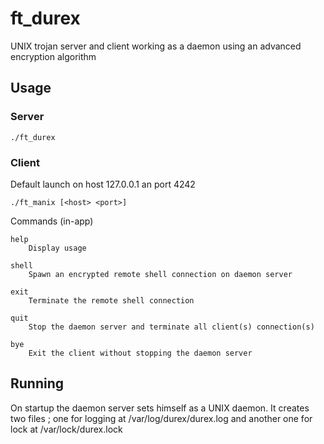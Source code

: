 # ft_durex

UNIX trojan server and client working as a daemon using an advanced encryption algorithm

## Usage

### Server

```
./ft_durex
```

### Client

Default launch on host 127.0.0.1 an port 4242

```
./ft_manix [<host> <port>]
```

Commands (in-app)

```
help
	Display usage

shell
	Spawn an encrypted remote shell connection on daemon server

exit
	Terminate the remote shell connection

quit
	Stop the daemon server and terminate all client(s) connection(s)

bye
	Exit the client without stopping the daemon server
```

## Running

On startup the daemon server sets himself as a UNIX daemon.
It creates two files ; one for logging at /var/log/durex/durex.log and another one for lock at /var/lock/durex.lock
